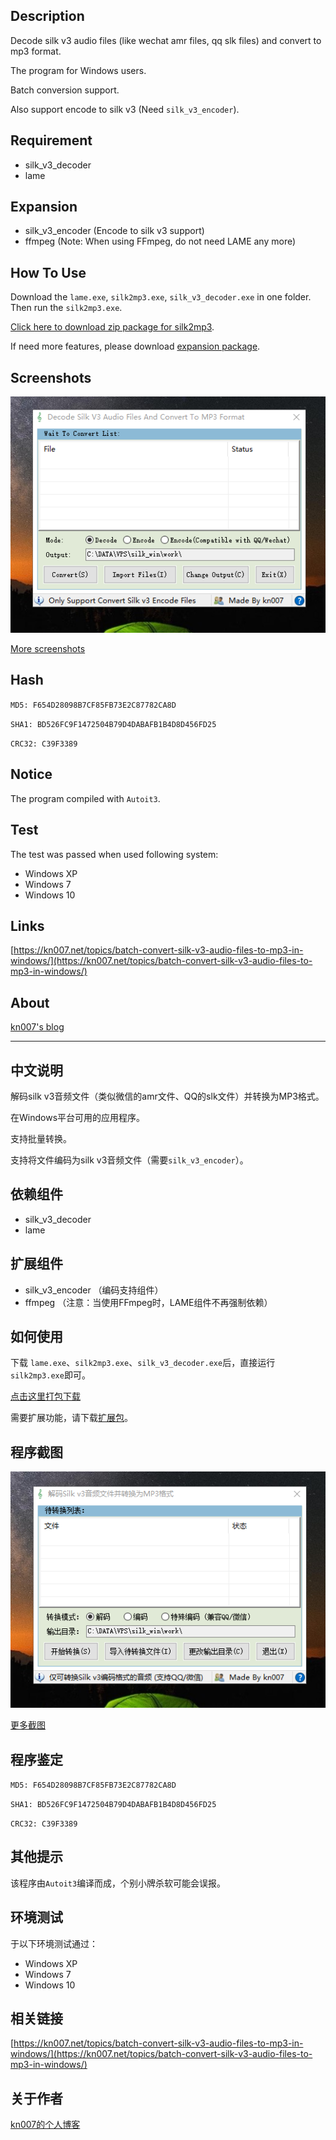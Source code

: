 ## Description

Decode silk v3 audio files (like wechat amr files, qq slk files) and convert to mp3 format.

The program for Windows users.

Batch conversion support.

Also support encode to silk v3 (Need `silk_v3_encoder`).

## Requirement

* silk_v3_decoder
* lame

## Expansion

* silk_v3_encoder (Encode to silk v3 support)
* ffmpeg (Note: When using FFmpeg, do not need LAME any more)

## How To Use

Download the `lame.exe`, `silk2mp3.exe`, `silk_v3_decoder.exe` in one folder. Then run the `silk2mp3.exe`.

[Click here to download zip package for silk2mp3](https://dl.kn007.net/directlink/silk2mp3.zip "silk2mp3.zip").

If need more features, please download [expansion package](https://dl.kn007.net/directlink/silk2mp3-expansion.zip "silk2mp3-expansion.zip").

## Screenshots

![screenshot](/windows/screenshots/20160601170959.png?raw=true "Screenshot")

[More screenshots](/windows/screenshots/)

## Hash

`MD5: F654D28098B7CF85FB73E2C87782CA8D`

`SHA1: BD526FC9F1472504B79D4DABAFB1B4D8D456FD25`

`CRC32: C39F3389`

## Notice

The program compiled with `Autoit3`.

## Test

The test was passed when used following system:
* Windows XP
* Windows 7
* Windows 10

## Links

[https://kn007.net/topics/batch-convert-silk-v3-audio-files-to-mp3-in-windows/](https://kn007.net/topics/batch-convert-silk-v3-audio-files-to-mp3-in-windows/)

## About

[kn007's blog](https://kn007.net) 

***

## 中文说明
解码silk v3音频文件（类似微信的amr文件、QQ的slk文件）并转换为MP3格式。

在Windows平台可用的应用程序。

支持批量转换。

支持将文件编码为silk v3音频文件（需要`silk_v3_encoder`）。

## 依赖组件

* silk_v3_decoder
* lame

## 扩展组件

* silk_v3_encoder （编码支持组件）
* ffmpeg （注意：当使用FFmpeg时，LAME组件不再强制依赖）

## 如何使用

下载 `lame.exe`、`silk2mp3.exe`、`silk_v3_decoder.exe`后，直接运行`silk2mp3.exe`即可。

[点击这里打包下载](https://dl.kn007.net/directlink/silk2mp3.zip "silk2mp3.zip")

需要扩展功能，请下载[扩展包](https://dl.kn007.net/directlink/silk2mp3-expansion.zip "silk2mp3-expansion.zip")。

## 程序截图

![screenshot](/windows/screenshots/20160601170900.png?raw=true "Screenshot")

[更多截图](/windows/screenshots/)

## 程序鉴定

`MD5: F654D28098B7CF85FB73E2C87782CA8D`

`SHA1: BD526FC9F1472504B79D4DABAFB1B4D8D456FD25`

`CRC32: C39F3389`

## 其他提示

该程序由`Autoit3`编译而成，个别小牌杀软可能会误报。

## 环境测试

于以下环境测试通过：
* Windows XP
* Windows 7
* Windows 10

## 相关链接

[https://kn007.net/topics/batch-convert-silk-v3-audio-files-to-mp3-in-windows/](https://kn007.net/topics/batch-convert-silk-v3-audio-files-to-mp3-in-windows/)

## 关于作者

[kn007的个人博客](https://kn007.net) 
